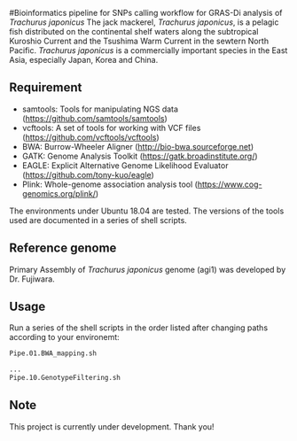 #Bioinformatics pipeline for SNPs calling workflow for GRAS-Di analysis of <i>Trachurus japonicus</i>
The jack mackerel, <i>Trachurus japonicus</i>, is a pelagic fish distributed on the continental shelf waters along the subtropical Kuroshio Current and the Tsushima Warm Current in the sewtern North Pacific. <i>Trachurus japonicus</i> is a commercially important species in the East Asia, especially Japan, Korea and China.


## Requirement

* samtools: Tools for manipulating NGS data (https://github.com/samtools/samtools)
* vcftools: A set of tools for working with VCF files (https://github.com/vcftools/vcftools)
* BWA: Burrow-Wheeler Aligner (http://bio-bwa.sourceforge.net) 
* GATK: Genome Analysis Toolkit (https://gatk.broadinstitute.org/)
* EAGLE: Explicit Alternative Genome Likelihood Evaluator (https://github.com/tony-kuo/eagle)
* Plink: Whole-genome association analysis tool (https://www.cog-genomics.org/plink/)

The environments under Ubuntu 18.04 are tested. The versions of the tools used are documented in a series of shell scripts.


## Reference genome
Primary Assembly of <i>Trachurus japonicus</i> genome (agi1) was developed by Dr. Fujiwara. 


## Usage
Run a series of the shell scripts in the order listed after changing paths according to your environemt:
 
```bash
Pipe.01.BWA_mapping.sh

...
Pipe.10.GenotypeFiltering.sh
```



## Note
This project is currently under development. Thank you!
